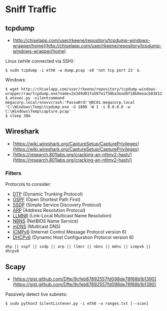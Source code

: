 # Sniff Traffic




## tcpdump

- [http://chiselapp.com/user/rkeene/repository/tcpdump-windows-wrapper/home](http://chiselapp.com/user/rkeene/repository/tcpdump-windows-wrapper/home)

Linux (while connected via SSH):

```
$ sudo tcpdump -i eth0 -w dump.pcap -s0 'not tcp port 22' &
```

Windows:

```
$ wget http://chiselapp.com/user/rkeene/repository/tcpdump-windows-wrapper/raw/tcpdump.exe?name=2e3d4d01fa597e1f50ba3ead8f18b8eeacb83812
$ atexec.py -silentcommand megacorp.local/snovvcrash:'Passw0rd!'@DC01.megacorp.local 'C:\Windows\Temp\tcpdump.exe -G 1800 -W 1 -i 0.0.0.0 -w C:\Windows\Temp\capture.pcap'
$ sleep 30m
```




## Wireshark

* [https://wiki.wireshark.org/CaptureSetup/CapturePrivileges](https://wiki.wireshark.org/CaptureSetup/CapturePrivileges)
* [https://research.801labs.org/cracking-an-ntlmv2-hash/](https://research.801labs.org/cracking-an-ntlmv2-hash/)



### Filters

Protocols to consider:

* [DTP](https://en.wikipedia.org/wiki/Dynamic_Trunking_Protocol) (Dynamic Trunking Protocol)
* [OSPF](https://en.wikipedia.org/wiki/Open_Shortest_Path_First) (Open Shortest Path First)
* [SSDP](https://en.wikipedia.org/wiki/Simple_Service_Discovery_Protocol) (Simple Service Discovery Protocol)
* [ARP](https://en.wikipedia.org/wiki/Address_Resolution_Protocol) (Address Resolution Protocol)
* [LLMNR](https://en.wikipedia.org/wiki/Link-Local_Multicast_Name_Resolution) (Link-Local Multicast Name Resolution)
* [NBNS](https://en.wikipedia.org/wiki/NetBIOS_over_TCP/IP) (NetBIOS Name Service)
* [mDNS](https://en.wikipedia.org/wiki/Multicast_DNS) (Multicast DNS)
* [ICMPv6](https://en.wikipedia.org/wiki/Internet_Control_Message_Protocol_for_IPv6) (Internet Control Message Protocol version 6)
* [DHCPv6](https://en.wikipedia.org/wiki/DHCPv6) (Dynamic Host Configuration Protocol version 6)

```
dtp || ospf || ssdp || arp || llmnr || nbns || mdns || icmpv6 || dhcpv6
```




## Scapy

- [https://gist.github.com/Dfte/9cfeb87892557fd098de78f68b1b1390](https://gist.github.com/Dfte/9cfeb87892557fd098de78f68b1b1390)

Passively detect live subnets:

```
$ sudo python3 SilentListener.py -i eth0 -o ranges.txt [--scan]
```
